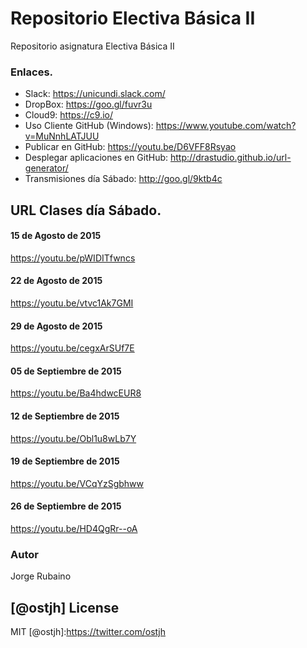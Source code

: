 # Repositorio Electiva Básica II

Repositorio asignatura Electiva Básica II

### Enlaces.

* Slack: https://unicundi.slack.com/
* DropBox: https://goo.gl/fuvr3u
* Cloud9: https://c9.io/
* Uso Cliente GitHub (Windows): https://www.youtube.com/watch?v=MuNnhLATJUU
* Publicar en GitHub: https://youtu.be/D6VFF8Rsyao
* Desplegar aplicaciones en GitHub: http://drastudio.github.io/url-generator/
* Transmisiones día Sábado: http://goo.gl/9ktb4c

## URL Clases día Sábado.

#### 15 de Agosto de 2015

https://youtu.be/pWIDITfwncs

#### 22 de Agosto de 2015

https://youtu.be/vtvc1Ak7GMI

#### 29 de Agosto de 2015

https://youtu.be/cegxArSUf7E

#### 05 de Septiembre de 2015

https://youtu.be/Ba4hdwcEUR8

#### 12 de Septiembre de 2015

https://youtu.be/Obl1u8wLb7Y

#### 19 de Septiembre de 2015

https://youtu.be/VCqYzSgbhww

#### 26 de Septiembre de 2015

https://youtu.be/HD4QgRr--oA

### Autor
Jorge Rubaino

[@ostjh]
License
----
MIT
[@ostjh]:https://twitter.com/ostjh
